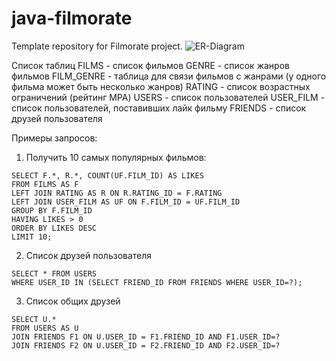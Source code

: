 # java-filmorate

Template repository for Filmorate project.
![ER-Diagram](https://github.com/Deathriot/java-filmorate-group-project/assets/127441142/5a790123-379f-43b7-a88f-41fda5502335)


Список таблиц
FILMS - список фильмов
GENRE - список жанров фильмов
FILM_GENRE - таблица для связи фильмов с жанрами (у одного фильма может быть несколько жанров)
RATING - список возрастных ограничений (рейтинг MPA)
USERS - список пользователей
USER_FILM - список пользователей, поставивших лайк фильму
FRIENDS - список друзей пользователя

Примеры запросов:

1. Получить 10 самых популярных фильмов:

```
SELECT F.*, R.*, COUNT(UF.FILM_ID) AS LIKES
FROM FILMS AS F
LEFT JOIN RATING AS R ON R.RATING_ID = F.RATING
LEFT JOIN USER_FILM AS UF ON F.FILM_ID = UF.FILM_ID
GROUP BY F.FILM_ID
HAVING LIKES > 0
ORDER BY LIKES DESC
LIMIT 10;

```

2. Список друзей пользователя

```
SELECT * FROM USERS 
WHERE USER_ID IN (SELECT FRIEND_ID FROM FRIENDS WHERE USER_ID=?);

```

3. Список общих друзей

```
SELECT U.*
FROM USERS AS U
JOIN FRIENDS F1 ON U.USER_ID = F1.FRIEND_ID AND F1.USER_ID=?
JOIN FRIENDS F2 ON U.USER_ID = F2.FRIEND_ID AND F2.USER_ID=?

```
